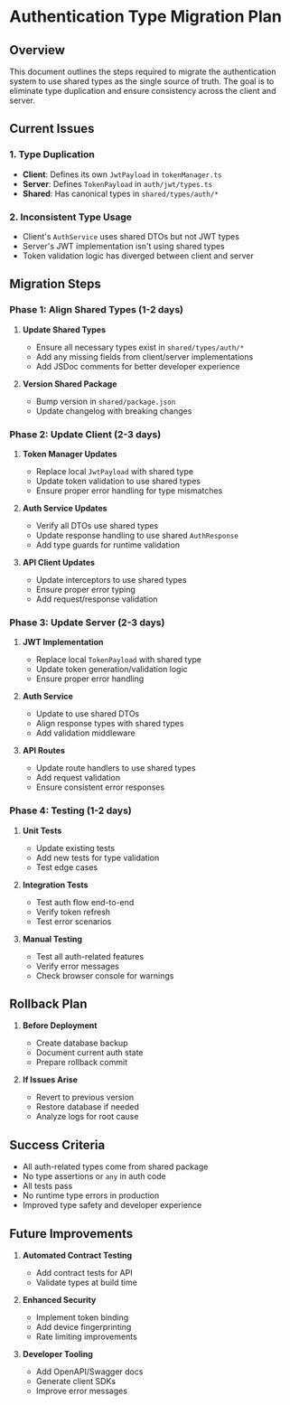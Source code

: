 # Authentication Type Migration Plan

## Overview
This document outlines the steps required to migrate the authentication system to use shared types as the single source of truth. The goal is to eliminate type duplication and ensure consistency across the client and server.

## Current Issues

### 1. Type Duplication
- **Client**: Defines its own `JwtPayload` in `tokenManager.ts`
- **Server**: Defines `TokenPayload` in `auth/jwt/types.ts`
- **Shared**: Has canonical types in `shared/types/auth/*`

### 2. Inconsistent Type Usage
- Client's `AuthService` uses shared DTOs but not JWT types
- Server's JWT implementation isn't using shared types
- Token validation logic has diverged between client and server

## Migration Steps

### Phase 1: Align Shared Types (1-2 days)

1. **Update Shared Types**
   - Ensure all necessary types exist in `shared/types/auth/*`
   - Add any missing fields from client/server implementations
   - Add JSDoc comments for better developer experience

2. **Version Shared Package**
   - Bump version in `shared/package.json`
   - Update changelog with breaking changes

### Phase 2: Update Client (2-3 days)


1. **Token Manager Updates**
   - Replace local `JwtPayload` with shared type
   - Update token validation to use shared types
   - Ensure proper error handling for type mismatches

2. **Auth Service Updates**
   - Verify all DTOs use shared types
   - Update response handling to use shared `AuthResponse`
   - Add type guards for runtime validation

3. **API Client Updates**
   - Update interceptors to use shared types
   - Ensure proper error typing
   - Add request/response validation

### Phase 3: Update Server (2-3 days)


1. **JWT Implementation**
   - Replace local `TokenPayload` with shared type
   - Update token generation/validation logic
   - Ensure proper error handling

2. **Auth Service**
   - Update to use shared DTOs
   - Align response types with shared types
   - Add validation middleware

3. **API Routes**
   - Update route handlers to use shared types
   - Add request validation
   - Ensure consistent error responses

### Phase 4: Testing (1-2 days)

1. **Unit Tests**
   - Update existing tests
   - Add new tests for type validation
   - Test edge cases

2. **Integration Tests**
   - Test auth flow end-to-end
   - Verify token refresh
   - Test error scenarios

3. **Manual Testing**
   - Test all auth-related features
   - Verify error messages
   - Check browser console for warnings

## Rollback Plan

1. **Before Deployment**
   - Create database backup
   - Document current auth state
   - Prepare rollback commit

2. **If Issues Arise**
   - Revert to previous version
   - Restore database if needed
   - Analyze logs for root cause

## Success Criteria

- All auth-related types come from shared package
- No type assertions or `any` in auth code
- All tests pass
- No runtime type errors in production
- Improved type safety and developer experience

## Future Improvements

1. **Automated Contract Testing**
   - Add contract tests for API
   - Validate types at build time

2. **Enhanced Security**
   - Implement token binding
   - Add device fingerprinting
   - Rate limiting improvements

3. **Developer Tooling**
   - Add OpenAPI/Swagger docs
   - Generate client SDKs
   - Improve error messages
